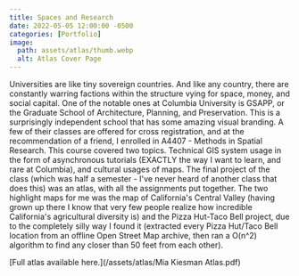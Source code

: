 ```yaml
---
title: Spaces and Research
date: 2022-05-05 12:00:00 -0500
categories: [Portfolio]
image:
  path: assets/atlas/thumb.webp
  alt: Atlas Cover Page
---
```

Universities are like tiny sovereign countries. And like any country, there are constantly warring factions within the structure vying for space, money, and social capital. One of the notable ones at Columbia University is GSAPP, or the Graduate School of Architecture, Planning, and Preservation. This is a surprisingly independent school that has some amazing visual branding. A few of their classes are offered for cross registration, and at the recommendation of a friend, I enrolled in A4407 - Methods in Spatial Research. This course covered two topics. Technical GIS system usage in the form of asynchronous tutorials (EXACTLY the way I want to learn, and rare at Columbia), and cultural usages of maps. The final project of the class (which was half a semester - I've never heard of another class that does this) was an atlas, with all the assignments put together. The two highlight maps for me was the map of California's Central Valley (having grown up there I know that very few people realize how incredible California's agricultural diversity is) and the Pizza Hut-Taco Bell project, due to the completely silly way I found it (extracted every Pizza Hut/Taco Bell location from an offline Open Street Map archive, then ran a O(n^2) algorithm to find any closer than 50 feet from each other).

[Full atlas available here.](/assets/atlas/Mia Kiesman Atlas.pdf)